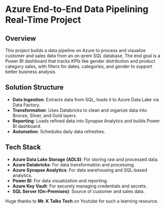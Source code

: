 # Azure End-to-End Data Pipelining Real-Time Project 
## Overview

This project builds a data pipeline on Azure to process and visualize customer and sales data from an on-prem SQL database. The end goal is a Power BI dashboard that tracks KPIs like gender distribution and product category sales, with filters for dates, categories, and gender to support better business analysis.

## Solution Structure

- **Data Ingestion**: Extracts data from SQL, loads it to Azure Data Lake via Data Factory.
- **Transformation**: Uses Databricks to clean and organize data into Bronze, Silver, and Gold layers.
- **Reporting**: Loads refined data into Synapse Analytics and builds Power BI dashboard.
- **Automation**: Schedules daily data refreshes.

## Tech Stack

- **Azure Data Lake Storage (ADLS)**: For storing raw and processed data.
- **Azure Databricks**: For data transformation and processing.
- **Azure Synapse Analytics**: For data warehousing and SQL-based analytics.
- **Power BI**: For data visualization and reporting.
- **Azure Key Vault**: For securely managing credentials and secrets.
- **SQL Server (On-Premises)**: Source of customer and sales data.

Huge thanks to **Mr. K Talks Tech** on Youtube for such a learning resource.
